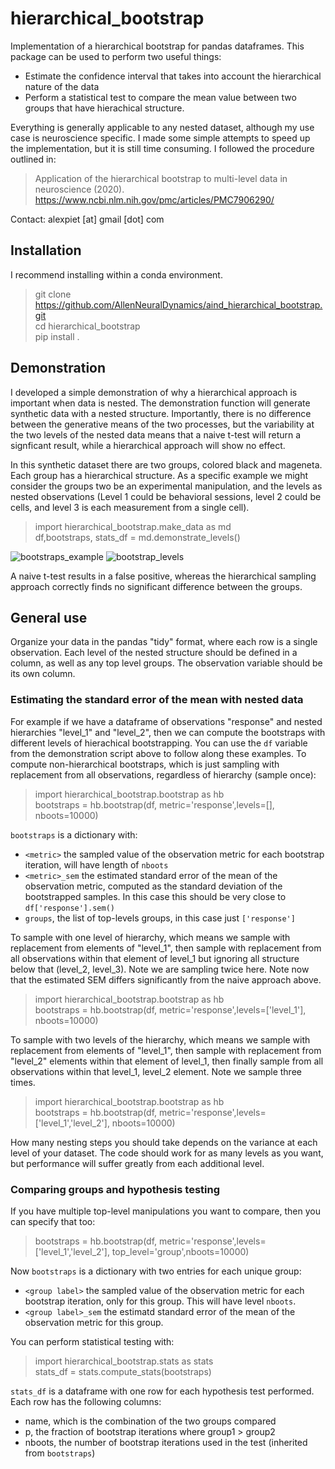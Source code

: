 
# hierarchical_bootstrap
Implementation of a hierarchical bootstrap for pandas dataframes. This package can be used to perform two useful things:
 - Estimate the confidence interval that takes into account the hierarchical nature of the data
 - Perform a statistical test to compare the mean value between two groups that have hierachical structure. 

Everything is generally applicable to any nested dataset, although my use case is neuroscience specific. I made some simple attempts to speed up the implementation, but it is still time consuming. I followed the procedure outlined in: 

> Application of the hierarchical bootstrap to multi-level data in neuroscience (2020). https://www.ncbi.nlm.nih.gov/pmc/articles/PMC7906290/

Contact: alexpiet [at] gmail [dot] com 

## Installation

I recommend installing within a conda environment.

> git clone https://github.com/AllenNeuralDynamics/aind_hierarchical_bootstrap.git  
> cd hierarchical_bootstrap  
> pip install .  

## Demonstration

I developed a simple demonstration of why a hierarchical approach is important when data is nested. The demonstration function will generate synthetic data with a nested structure. Importantly, there is no difference between the generative means of the two processes, but the variability at the two levels of the nested data means that a naive t-test will return a signficant result, while a hierarchical approach will show no effect. 

In this synthetic dataset there are two groups, colored black and mageneta. Each group has a hierarchical structure. As a specific example we might consider the groups two be an experimental manipulation, and the levels as nested observations (Level 1 could be behavioral sessions, level 2 could be cells, and level 3 is each measurement from a single cell). 

> import hierarchical_bootstrap.make_data as md   
> df,bootstraps, stats_df = md.demonstrate_levels() 


![bootstraps_example](https://user-images.githubusercontent.com/7605170/235807446-a2c5d63d-22be-4573-8af2-090187af4527.png)
![bootstrap_levels](https://user-images.githubusercontent.com/7605170/236035325-40eac912-c4f8-40f0-9e74-f7efe992200c.png)

A naive t-test results in a false positive, whereas the hierarchical sampling approach correctly finds no significant difference between the groups. 

## General use

Organize your data in the pandas "tidy" format, where each row is a single observation. Each level of the nested structure should be defined in a column, as well as any top level groups. The observation variable should be its own column. 

### Estimating the standard error of the mean with nested data
For example if we have a dataframe of observations "response" and nested hierarchies "level_1" and "level_2", then we can compute the bootstraps with different levels of hierachical bootstrapping. You can use the `df` variable from the demonstration script above to follow along these examples. To compute non-hierarchical bootstraps, which is just sampling with replacement from all observations, regardless of hierarchy (sample once):

> import hierarchical_bootstrap.bootstrap as hb   
> bootstraps = hb.bootstrap(df, metric='response',levels=[], nboots=10000)

`bootstraps` is a dictionary with:
 - `<metric>` the sampled value of the observation metric for each bootstrap iteration, will have length of `nboots`
 - `<metric>_sem` the estimated standard error of the mean of the observation metric, computed as the standard deviation of the bootstrapped samples. In this case this should be very close to `df['response'].sem()`
 - `groups`, the list of top-levels groups, in this case just `['response']`

To sample with one level of hierarchy, which means we sample with replacement from elements of "level_1", then sample with replacement from all observations within that element of level_1 but ignoring all structure below that (level_2, level_3). Note we are sampling twice here. Note now that the estimated SEM differs significantly from the naive approach above. 

> import hierarchical_bootstrap.bootstrap as hb   
> bootstraps = hb.bootstrap(df, metric='response',levels=['level_1'], nboots=10000)

To sample with two levels of the hierarchy, which means we sample with replacement from elements of "level_1", then sample with replacement from "level_2" elements within that element of level_1, then finally sample from all observations within that level_1, level_2 element. Note we sample three times.

> import hierarchical_bootstrap.bootstrap as hb   
> bootstraps = hb.bootstrap(df, metric='response',levels=['level_1','level_2'], nboots=10000)

How many nesting steps you should take depends on the variance at each level of your dataset. The code should work for as many levels as you want, but performance will suffer greatly from each additional level. 

### Comparing groups and hypothesis testing

If you have multiple top-level manipulations you want to compare, then you can specify that too:

> bootstraps = hb.bootstrap(df, metric='response',levels=['level_1','level_2'], top_level='group',nboots=10000) 

Now `bootstraps` is a dictionary with two entries for each unique group:
 - `<group label>` the sampled value of the observation metric for each bootstrap iteration, only for this group. This will have level `nboots`.
 - `<group label>_sem` the estimatd standard error of the mean of the observation metric for this group. 

You can perform statistical testing with:

> import hierarchical_bootstrap.stats as stats   
> stats_df = stats.compute_stats(bootstraps)

`stats_df` is a dataframe with one row for each hypothesis test performed. Each row has the following columns:
 - name, which is the combination of the two groups compared
 - p, the fraction of bootstrap iterations where group1 > group2
 - nboots, the number of bootstrap iterations used in the test (inherited from `bootstraps`) 



